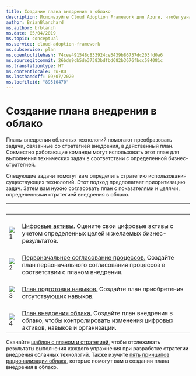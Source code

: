 ```yaml
---
title: Создание плана внедрения в облако
description: Используйте Cloud Adoption Framework для Azure, чтобы узнать, как выполнять технические задачи с помощью определенного плана внедрения в облако.
author: BrianBlanchard
ms.author: brblanch
ms.date: 05/04/2019
ms.topic: conceptual
ms.service: cloud-adoption-framework
ms.subservice: plan
ms.openlocfilehash: 74cee491548c833924ce3439b86757dc203fd0a6
ms.sourcegitcommit: 26bde9cb5de37383bdfbd682b3676fbcc584081c
ms.translationtype: HT
ms.contentlocale: ru-RU
ms.lasthandoff: 09/07/2020
ms.locfileid: "89510470"
---
```

# <a name="develop-a-cloud-adoption-plan"></a>Создание плана внедрения в облако

Планы внедрения облачных технологий помогают преобразовать задачи, связанные со стратегией внедрения, в действенный план. Совместно работающие команды могут использовать этот план для выполнения технических задач в соответствии с определенной бизнес-стратегией.

Следующие задачи помогут вам определить стратегию использования существующих технологий. Этот подход предполагает приоритизацию задач. Затем вам нужно согласовать план с показателями и целями, определенными стратегией внедрения в облако.

| <span title="Значок">&nbsp;</span> | <span title="Описание">&nbsp;</span> |
|--|--|
| <br> ![1](../_images/icons/1.png) | <br> [Цифровые активы.](../digital-estate/rationalize.md) Оцените свои цифровые активы с учетом определенных целей и желаемых бизнес-результатов. |
| <br> ![2](../_images/icons/2.png) | <br> [Первоначальное согласование процессов.](./initial-org-alignment.md) Создайте план первоначального согласования процессов в соответствии с планом внедрения. |
| <br> ![3](../_images/icons/3.png) | <br> [План подготовки навыков.](./adapt-roles-skills-processes.md) Создайте план приобретения отсутствующих навыков. |
| <br> ![4](../_images/icons/4.png) | <br> [План внедрения облака.](./plan-intro.md) Создайте план внедрения в облако, чтобы контролировать изменения цифровых активов, навыков и организации. |

Скачайте [шаблон с планом и стратегией](https://raw.githubusercontent.com/microsoft/CloudAdoptionFramework/master/plan/cloud-adoption-framework-strategy-and-plan-template.docx), чтобы отслеживать результаты выполнения каждого упражнения при разработке стратегии внедрения облачных технологий. Также изучите [пять принципов рационализации облака](../digital-estate/5-rs-of-rationalization.md), которые помогут вам в создании плана внедрения в облако.

